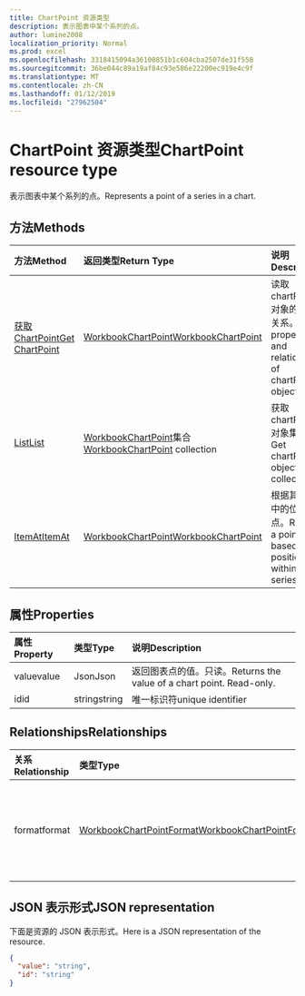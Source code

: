 ```yaml
---
title: ChartPoint 资源类型
description: 表示图表中某个系列的点。
author: lumine2008
localization_priority: Normal
ms.prod: excel
ms.openlocfilehash: 3318415094a36100851b1c604cba2507de31f558
ms.sourcegitcommit: 36be044c89a19af84c93e586e22200ec919e4c9f
ms.translationtype: MT
ms.contentlocale: zh-CN
ms.lasthandoff: 01/12/2019
ms.locfileid: "27962504"
---
```

# <a name="chartpoint-resource-type"></a><span data-ttu-id="48f2b-103">ChartPoint 资源类型</span><span class="sxs-lookup"><span data-stu-id="48f2b-103">ChartPoint resource type</span></span>

<span data-ttu-id="48f2b-104">表示图表中某个系列的点。</span><span class="sxs-lookup"><span data-stu-id="48f2b-104">Represents a point of a series in a chart.</span></span>


## <a name="methods"></a><span data-ttu-id="48f2b-105">方法</span><span class="sxs-lookup"><span data-stu-id="48f2b-105">Methods</span></span>

| <span data-ttu-id="48f2b-106">方法</span><span class="sxs-lookup"><span data-stu-id="48f2b-106">Method</span></span>           | <span data-ttu-id="48f2b-107">返回类型</span><span class="sxs-lookup"><span data-stu-id="48f2b-107">Return Type</span></span>    |<span data-ttu-id="48f2b-108">说明</span><span class="sxs-lookup"><span data-stu-id="48f2b-108">Description</span></span>|
|:---------------|:--------|:----------|
|[<span data-ttu-id="48f2b-109">获取 ChartPoint</span><span class="sxs-lookup"><span data-stu-id="48f2b-109">Get ChartPoint</span></span>](../api/chartpoint-get.md) | [<span data-ttu-id="48f2b-110">WorkbookChartPoint</span><span class="sxs-lookup"><span data-stu-id="48f2b-110">WorkbookChartPoint</span></span>](chartpoint.md) |<span data-ttu-id="48f2b-111">读取 chartPoint 对象的属性和关系。</span><span class="sxs-lookup"><span data-stu-id="48f2b-111">Read properties and relationships of chartPoint object.</span></span>|
|[<span data-ttu-id="48f2b-112">List</span><span class="sxs-lookup"><span data-stu-id="48f2b-112">List</span></span>](../api/chartpoint-list.md) | <span data-ttu-id="48f2b-113">[WorkbookChartPoint](chartpoint.md)集合</span><span class="sxs-lookup"><span data-stu-id="48f2b-113">[WorkbookChartPoint](chartpoint.md) collection</span></span> |<span data-ttu-id="48f2b-114">获取 chartPoint 对象集合。</span><span class="sxs-lookup"><span data-stu-id="48f2b-114">Get chartPoint object collection.</span></span> |
|[<span data-ttu-id="48f2b-115">ItemAt</span><span class="sxs-lookup"><span data-stu-id="48f2b-115">ItemAt</span></span>](../api/chartpointscollection-itemat.md)|[<span data-ttu-id="48f2b-116">WorkbookChartPoint</span><span class="sxs-lookup"><span data-stu-id="48f2b-116">WorkbookChartPoint</span></span>](chartpoint.md)|<span data-ttu-id="48f2b-117">根据其在系列中的位置检索点。</span><span class="sxs-lookup"><span data-stu-id="48f2b-117">Retrieve a point based on its position within the series.</span></span>|

## <a name="properties"></a><span data-ttu-id="48f2b-118">属性</span><span class="sxs-lookup"><span data-stu-id="48f2b-118">Properties</span></span>
| <span data-ttu-id="48f2b-119">属性</span><span class="sxs-lookup"><span data-stu-id="48f2b-119">Property</span></span>     | <span data-ttu-id="48f2b-120">类型</span><span class="sxs-lookup"><span data-stu-id="48f2b-120">Type</span></span>   |<span data-ttu-id="48f2b-121">说明</span><span class="sxs-lookup"><span data-stu-id="48f2b-121">Description</span></span>|
|:---------------|:--------|:----------|
|<span data-ttu-id="48f2b-122">value</span><span class="sxs-lookup"><span data-stu-id="48f2b-122">value</span></span>|<span data-ttu-id="48f2b-123">Json</span><span class="sxs-lookup"><span data-stu-id="48f2b-123">Json</span></span>|<span data-ttu-id="48f2b-p101">返回图表点的值。只读。</span><span class="sxs-lookup"><span data-stu-id="48f2b-p101">Returns the value of a chart point. Read-only.</span></span>|
|<span data-ttu-id="48f2b-126">id</span><span class="sxs-lookup"><span data-stu-id="48f2b-126">id</span></span>|<span data-ttu-id="48f2b-127">string</span><span class="sxs-lookup"><span data-stu-id="48f2b-127">string</span></span>|<span data-ttu-id="48f2b-128">唯一标识符</span><span class="sxs-lookup"><span data-stu-id="48f2b-128">unique identifier</span></span>|

## <a name="relationships"></a><span data-ttu-id="48f2b-129">Relationships</span><span class="sxs-lookup"><span data-stu-id="48f2b-129">Relationships</span></span>
| <span data-ttu-id="48f2b-130">关系</span><span class="sxs-lookup"><span data-stu-id="48f2b-130">Relationship</span></span> | <span data-ttu-id="48f2b-131">类型</span><span class="sxs-lookup"><span data-stu-id="48f2b-131">Type</span></span>   |<span data-ttu-id="48f2b-132">说明</span><span class="sxs-lookup"><span data-stu-id="48f2b-132">Description</span></span>|
|:---------------|:--------|:----------|
|<span data-ttu-id="48f2b-133">format</span><span class="sxs-lookup"><span data-stu-id="48f2b-133">format</span></span>|[<span data-ttu-id="48f2b-134">WorkbookChartPointFormat</span><span class="sxs-lookup"><span data-stu-id="48f2b-134">WorkbookChartPointFormat</span></span>](chartpointformat.md)|<span data-ttu-id="48f2b-p102">封装图表点的格式属性。只读。</span><span class="sxs-lookup"><span data-stu-id="48f2b-p102">Encapsulates the format properties chart point. Read-only.</span></span>|

## <a name="json-representation"></a><span data-ttu-id="48f2b-137">JSON 表示形式</span><span class="sxs-lookup"><span data-stu-id="48f2b-137">JSON representation</span></span>

<span data-ttu-id="48f2b-138">下面是资源的 JSON 表示形式。</span><span class="sxs-lookup"><span data-stu-id="48f2b-138">Here is a JSON representation of the resource.</span></span>

<!--{
  "blockType": "resource",
  "optionalProperties": [],
  "keyProperty": "id",
  "baseType": "microsoft.graph.entity",
  "@odata.type": "microsoft.graph.workbookChartPoint"
}-->

```json
{
  "value": "string",
  "id": "string"
}

```

<!-- uuid: 8fcb5dbc-d5aa-4681-8e31-b001d5168d79
2015-10-25 14:57:30 UTC -->
<!-- {
  "type": "#page.annotation",
  "description": "ChartPoint resource",
  "keywords": "",
  "section": "documentation",
  "tocPath": ""
}-->
